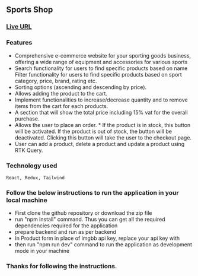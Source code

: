 ## Sports Shop

### [Live URL](https://multivendor-ecommerce-frontend.vercel.app) 

### Features

- Comprehensive e-commerce website for your sporting goods business, offering a wide range of equipment and accessories for various sports
-  Search functionality for users to find specific products based on name Filter functionality for users to find specific products based on sport category, price, brand, rating etc.
-  Sorting options (ascending and descending by price).
-  Allows adding the product to the cart.
-  Implement functionalities to increase/decrease quantity and to remove items from the cart for each products.
-  A section that will show the total price including 15% vat for the overall purchase.
-  Allows the user to place an order. * If the product is in stock, this button will be activated. If the product is out of stock, the button will be deactivated. Clicking this button will take the user to the checkout page.
-  User can add a product, delete a product and update a product using RTK Query.

### Technology used

    React, Redux, Tailwind

### Follow the below instructions to run the application in your local machine

- First clone the github repository or download the zip file
- run "npm install" command. Thus you can get all the required dependencies required for the application
- prepare backend and run as per backend
- In Product form in place of imgbb api key, replace your api key with
- then run "npm run dev" command to run the application as development mode in your machine

### Thanks for following the instructions.